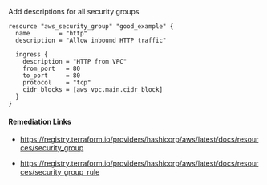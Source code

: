
Add descriptions for all security groups

```hcl
resource "aws_security_group" "good_example" {
  name        = "http"
  description = "Allow inbound HTTP traffic"

  ingress {
    description = "HTTP from VPC"
    from_port   = 80
    to_port     = 80
    protocol    = "tcp"
    cidr_blocks = [aws_vpc.main.cidr_block]
  }
}
```

#### Remediation Links
 - https://registry.terraform.io/providers/hashicorp/aws/latest/docs/resources/security_group

 - https://registry.terraform.io/providers/hashicorp/aws/latest/docs/resources/security_group_rule

